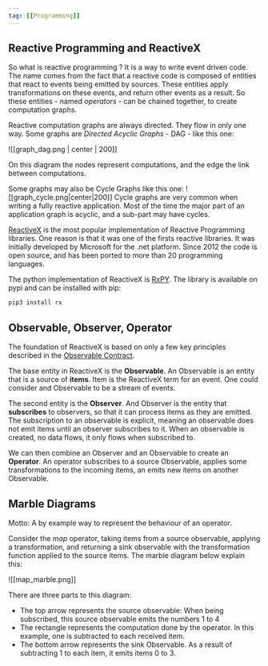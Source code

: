 ```yaml
---
tag: [[Programming]]
---
```

## Reactive Programming and ReactiveX

So what is reactive programming ? It is a way to write event driven code. The name comes from the fact that a reactive code is composed of entities that react to events being emitted by sources. These entities apply transformations on these events, and return other events as a result. So these entities - named _operators_ - can be chained together, to create computation graphs.

Reactive computation graphs are always directed. They flow in only one way. Some graphs are _Directed Acyclic Graphs_ - DAG - like this one:

![[graph_dag.png | center | 200]]

On this diagram the nodes represent computations, and the edge the link between computations.

Some graphs may also be Cycle Graphs like this one:
![[graph_cycle.png|center|200]]
Cycle graphs are very common when writing a fully reactive application. Most of the time the major part of an application graph is acyclic, and a sub-part may have cycles.

[ReactiveX](http://reactivex.io/) is the most popular implementation of Reactive Programming libraries. One reason is that it was one of the firsts reactive libraries. It was initially developed by Microsoft for the .net platform. Since 2012 the code is open source, and has been ported to more than 20 programming languages.

The python implementation of ReactiveX is [RxPY](https://github.com/ReactiveX/RxPY). The library is available on pypi and can be installed with pip:

```python
pip3 install rx
```

## Observable, Observer, Operator

The foundation of ReactiveX is based on only a few key principles described in the [Observable Contract](http://reactivex.io/documentation/contract.html).

The base entity in ReactiveX is the **Observable**. An Observable is an entity that is a source of **items**. Item is the ReactiveX term for an event. One could consider and Observable to be a stream of events.

The second entity is the **Observer**. And Observer is the entity that **subscribes** to observers, so that it can process items as they are emitted. The subscription to an observable is explicit, meaning an observable does not emit items until an observer subscribes to it. When an observable is created, no data flows, it only flows when subscribed to.

We can then combine an Observer and an Observable to create an **Operator**. An operator subscribes to a source Observable, applies some transformations to the incoming items, an emits new items on another Observable.

## Marble Diagrams

Motto: A by example way to represent the behaviour of an operator.

Consider the *map* operator, taking items from a source observable, applying a transformation, and returning a sink observable with the transformation function applied to the source items. The marble diagram below explain this:

![[map_marble.png]]

There are three parts to this diagram:
- The top arrow represents the source observable: When being subscribed, this source observable emits the numbers 1 to 4
- The rectangle represents the computation done by the operator. In this example, one is subtracted to each received item.
- The bottom arrow represents the sink Observable. As a result of subtracting 1 to each item, it emits items 0 to 3.
